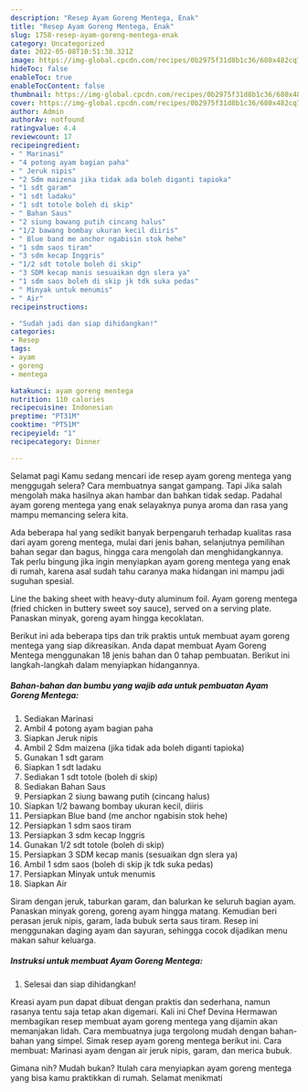 ```yaml
---
description: "Resep Ayam Goreng Mentega, Enak"
title: "Resep Ayam Goreng Mentega, Enak"
slug: 1758-resep-ayam-goreng-mentega-enak
category: Uncategorized
date: 2022-05-08T10:51:38.321Z
image: https://img-global.cpcdn.com/recipes/0b2975f31d8b1c36/680x482cq70/ayam-goreng-mentega-foto-resep-utama.jpg
hideToc: false
enableToc: true
enableTocContent: false
thumbnail: https://img-global.cpcdn.com/recipes/0b2975f31d8b1c36/680x482cq70/ayam-goreng-mentega-foto-resep-utama.jpg
cover: https://img-global.cpcdn.com/recipes/0b2975f31d8b1c36/680x482cq70/ayam-goreng-mentega-foto-resep-utama.jpg
author: Admin
authorAv: notfound
ratingvalue: 4.4
reviewcount: 17
recipeingredient:
- " Marinasi"
- "4 potong ayam bagian paha"
- " Jeruk nipis"
- "2 Sdm maizena jika tidak ada boleh diganti tapioka"
- "1 sdt garam"
- "1 sdt ladaku"
- "1 sdt totole boleh di skip"
- " Bahan Saus"
- "2 siung bawang putih cincang halus"
- "1/2 bawang bombay ukuran kecil diiris"
- " Blue band me anchor ngabisin stok hehe"
- "1 sdm saos tiram"
- "3 sdm kecap Inggris"
- "1/2 sdt totole boleh di skip"
- "3 SDM kecap manis sesuaikan dgn slera ya"
- "1 sdm saos boleh di skip jk tdk suka pedas"
- " Minyak untuk menumis"
- " Air"
recipeinstructions:

- "Sudah jadi dan siap dihidangkan!"
categories:
- Resep
tags:
- ayam
- goreng
- mentega

katakunci: ayam goreng mentega 
nutrition: 110 calories
recipecuisine: Indonesian
preptime: "PT31M"
cooktime: "PT51M"
recipeyield: "1"
recipecategory: Dinner

---
```



Selamat pagi Kamu sedang mencari ide resep ayam goreng mentega yang menggugah selera? Cara membuatnya sangat gampang. Tapi Jika salah mengolah maka hasilnya akan hambar dan bahkan tidak sedap. Padahal ayam goreng mentega yang enak selayaknya punya aroma dan rasa yang mampu memancing selera kita.


Ada beberapa hal yang sedikit banyak berpengaruh terhadap kualitas rasa dari ayam goreng mentega, mulai dari jenis bahan, selanjutnya pemilihan bahan segar dan bagus, hingga cara mengolah dan menghidangkannya. Tak perlu bingung jika ingin menyiapkan ayam goreng mentega yang enak di rumah, karena asal sudah tahu caranya maka hidangan ini mampu jadi suguhan spesial.

Line the baking sheet with heavy-duty aluminum foil. Ayam goreng mentega (fried chicken in buttery sweet soy sauce), served on a serving plate. Panaskan minyak, goreng ayam hingga kecoklatan.


Berikut ini ada beberapa tips dan trik praktis untuk membuat ayam goreng mentega yang siap dikreasikan. Anda dapat membuat Ayam Goreng Mentega menggunakan 18 jenis bahan dan 0 tahap pembuatan. Berikut ini langkah-langkah dalam menyiapkan hidangannya.

<!--inarticleads1-->

##### Bahan-bahan dan bumbu yang wajib ada untuk pembuatan Ayam Goreng Mentega:

1. Sediakan  Marinasi
1. Ambil 4 potong ayam bagian paha
1. Siapkan  Jeruk nipis
1. Ambil 2 Sdm maizena (jika tidak ada boleh diganti tapioka)
1. Gunakan 1 sdt garam
1. Siapkan 1 sdt ladaku
1. Sediakan 1 sdt totole (boleh di skip)
1. Sediakan  Bahan Saus
1. Persiapkan 2 siung bawang putih (cincang halus)
1. Siapkan 1/2 bawang bombay ukuran kecil, diiris
1. Persiapkan  Blue band (me anchor ngabisin stok hehe)
1. Persiapkan 1 sdm saos tiram
1. Persiapkan 3 sdm kecap Inggris
1. Gunakan 1/2 sdt totole (boleh di skip)
1. Persiapkan 3 SDM kecap manis (sesuaikan dgn slera ya)
1. Ambil 1 sdm saos (boleh di skip jk tdk suka pedas)
1. Persiapkan  Minyak untuk menumis
1. Siapkan  Air


Siram dengan jeruk, taburkan garam, dan balurkan ke seluruh bagian ayam. Panaskan minyak goreng, goreng ayam hingga matang. Kemudian beri perasan jeruk nipis, garam, lada bubuk serta saus tiram. Resep ini menggunakan daging ayam dan sayuran, sehingga cocok dijadikan menu makan sahur keluarga. 

<!--inarticleads2-->

##### Instruksi untuk membuat Ayam Goreng Mentega:


1. Selesai dan siap dihidangkan!

Kreasi ayam pun dapat dibuat dengan praktis dan sederhana, namun rasanya tentu saja tetap akan digemari. Kali ini Chef Devina Hermawan membagikan resep membuat ayam goreng mentega yang dijamin akan memanjakan lidah. Cara membuatnya juga tergolong mudah dengan bahan-bahan yang simpel. Simak resep ayam goreng mentega berikut ini. Cara membuat: Marinasi ayam dengan air jeruk nipis, garam, dan merica bubuk. 

Gimana nih? Mudah bukan? Itulah cara menyiapkan ayam goreng mentega yang bisa kamu praktikkan di rumah. Selamat menikmati
